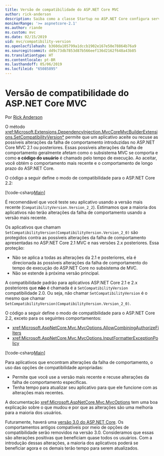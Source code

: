```yaml
---
title: Versão de compatibilidade do ASP.NET Core MVC
author: rick-anderson
description: Saiba como a classe Startup no ASP.NET Core configura serviços e o pipeline de solicitação do aplicativo.
monikerRange: '>= aspnetcore-2.1'
ms.author: riande
ms.custom: mvc
ms.date: 02/15/2019
uid: mvc/compatibility-version
ms.openlocfilehash: b360da105799a1dccb1902e167e50e78864b76a9
ms.sourcegitcommit: dd9c73db7853d87b566eef136d2162f648a43b85
ms.translationtype: HT
ms.contentlocale: pt-BR
ms.lasthandoff: 05/06/2019
ms.locfileid: "65085895"
---
```

# <a name="compatibility-version-for-aspnet-core-mvc"></a>Versão de compatibilidade do ASP.NET Core MVC

Por [Rick Anderson](https://twitter.com/RickAndMSFT)

O método <xref:Microsoft.Extensions.DependencyInjection.MvcCoreMvcBuilderExtensions.SetCompatibilityVersion*> permite que um aplicativo aceite ou recuse as possíveis alterações da falha de comportamento introduzidas no ASP.NET Core MVC 2.1 ou posteriores. Essas possíveis alterações da falha de comportamento geralmente afetam como o subsistema MVC se comporta e como **o código do usuário** é chamado pelo tempo de execução. Ao aceitar, você obtém o comportamento mais recente e o comportamento de longo prazo do ASP.NET Core.

O código a seguir define o modo de compatibilidade para o ASP.NET Core 2.2:

[!code-csharp[Main](compatibility-version/samples/2.x/CompatibilityVersionSample/Startup.cs?name=snippet1)]

É recomendável que você teste seu aplicativo usando a versão mais recente (`CompatibilityVersion.Version_2_2`). Estimamos que a maioria dos aplicativos não terão alterações da falha de comportamento usando a versão mais recente.

Os aplicativos que chamam `SetCompatibilityVersion(CompatibilityVersion.Version_2_0)` são protegidos contra as possíveis alterações da falha de comportamento apresentadas no ASP.NET Core 2.1 MVC e nas versões 2.x posteriores. Essa proteção:

* Não se aplica a todas as alterações da 2.1 e posteriores, ela é direcionada às possíveis alterações da falha de comportamento do tempo de execução do ASP.NET Core no subsistema de MVC.
* Não se estende à próxima versão principal.

A compatibilidade padrão para aplicativos ASP.NET Core 2.1 e 2.x posteriores que **não** é chamada é a `SetCompatibilityVersion` compatibilidade 2.0. Ou seja, não chamar `SetCompatibilityVersion` é o mesmo que chamar `SetCompatibilityVersion(CompatibilityVersion.Version_2_0)`.

O código a seguir define o modo de compatibilidade para o ASP.NET Core 2.2, exceto para os seguintes comportamentos:

* <xref:Microsoft.AspNetCore.Mvc.MvcOptions.AllowCombiningAuthorizeFilters>
* <xref:Microsoft.AspNetCore.Mvc.MvcOptions.InputFormatterExceptionPolicy>

[!code-csharp[Main](compatibility-version/samples/2.x/CompatibilityVersionSample/Startup2.cs?name=snippet1)]

Para aplicativos que encontram alterações da falha de comportamento, o uso das opções de compatibilidade apropriadas:

* Permite que você use a versão mais recente e recuse alterações da falha de comportamento específicas.
* Tenha tempo para atualizar seu aplicativo para que ele funcione com as alterações mais recentes.

A documentação <xref:Microsoft.AspNetCore.Mvc.MvcOptions> tem uma boa explicação sobre o que mudou e por que as alterações são uma melhoria para a maioria dos usuários.

Futuramente, haverá uma [versão 3.0 do ASP.NET Core](https://github.com/aspnet/Home/wiki/Roadmap). Os comportamentos antigos compatíveis por meio de opções de compatibilidade serão removidos na versão 3.0. Consideramos que essas são alterações positivas que beneficiam quase todos os usuários. Com a introdução dessas alterações, a maioria dos aplicativos poderá se beneficiar agora e os demais terão tempo para serem atualizados.

